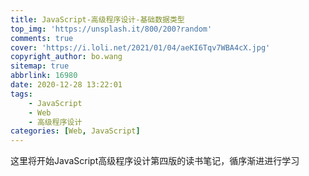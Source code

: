 ```yaml
---
title: JavaScript-高级程序设计-基础数据类型
top_img: 'https://unsplash.it/800/200?random'
comments: true
cover: 'https://i.loli.net/2021/01/04/aeKI6Tqv7WBA4cX.jpg'
copyright_author: bo.wang
sitemap: true
abbrlink: 16980
date: 2020-12-28 13:22:01
tags:
    - JavaScript
    - Web
    - 高级程序设计
categories: [Web, JavaScript]
---
```


这里将开始JavaScript高级程序设计第四版的读书笔记，循序渐进进行学习
